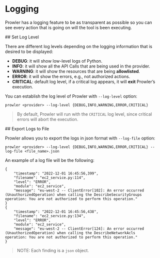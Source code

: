 # Logging

Prowler has a logging feature to be as transparent as possible so you can see every action that is going on will the tool is been executing.

## Set Log Level

There are different log levels depending on the logging information that is desired to be displayed:

- **DEBUG**: it will show low-level logs of Python.
- **INFO**: it will show all the API Calls that are being used in the provider.
- **WARNING**: it will show the resources that are being **allowlisted**.
- **ERROR**: it will show the errors, e.g., not authorized actions.
- **CRITICAL**: default log level, if a critical log appears, it will **exit** Prowler’s execution.

You can establish the log level of Prowler with `--log-level` option:

```console
prowler <provider> --log-level {DEBUG,INFO,WARNING,ERROR,CRITICAL}
```

> By default, Prowler will run with the `CRITICAL` log level, since critical errors will abort the execution.

## Export Logs to File

Prowler allows you to export the logs in json format with `--log-file` option:

```console
prowler <provider> --log-level {DEBUG,INFO,WARNING,ERROR,CRITICAL} --log-file <file_name>.json
```

An example of a log file will be the following:

    {
        "timestamp": "2022-12-01 16:45:56,399",
        "filename": "ec2_service.py:114",
        "level": "ERROR",
        "module": "ec2_service",
        "message": "eu-west-2 -- ClientError[102]: An error occurred (UnauthorizedOperation) when calling the DescribeSecurityGroups operation: You are not authorized to perform this operation."
    }
    {
        "timestamp": "2022-12-01 16:45:56,438",
        "filename": "ec2_service.py:134",
        "level": "ERROR",
        "module": "ec2_service",
        "message": "eu-west-2 -- ClientError[124]: An error occurred (UnauthorizedOperation) when calling the DescribeNetworkAcls operation: You are not authorized to perform this operation."
    }

> NOTE: Each finding is a `json` object.
